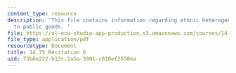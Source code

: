 ```yaml
---
content_type: resource
description: 'This file contains information regarding ethnic heterogeneity and contributions
  to public goods. '
file: https://ol-ocw-studio-app-production.s3.amazonaws.com/courses/14-75-political-economy-and-economic-development-fall-2012/73b6e222b12c2a5a3901c010ef2658ea_MIT14_75F12_Recitation6.pdf
file_type: application/pdf
resourcetype: Document
title: 14.75 Recitation 6
uid: 73b6e222-b12c-2a5a-3901-c010ef2658ea
---
```

